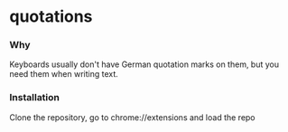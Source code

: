 # quotations

### Why
Keyboards usually don't have German quotation marks on them, but you need them when writing text.

### Installation
Clone the repository, go to chrome://extensions and load the repo
